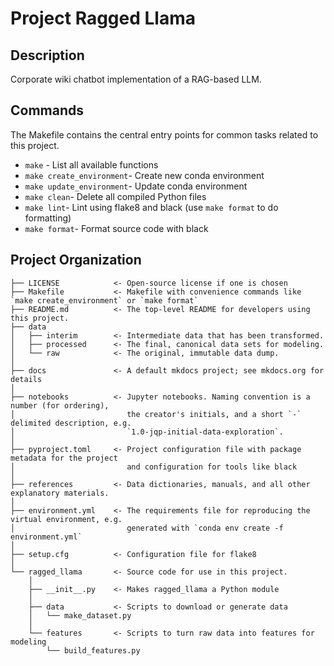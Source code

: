 # Project Ragged Llama

## Description

Corporate wiki chatbot implementation of a RAG-based LLM.

## Commands

The Makefile contains the central entry points for common tasks related to this project.

* `make` - List all available functions
* `make create_environment`- Create new conda environment
* `make update_environment`- Update conda environment
* `make clean`- Delete all compiled Python files
* `make lint`- Lint using flake8 and black (use `make format` to do formatting)
* `make format`- Format source code with black

## Project Organization

```
├── LICENSE            <- Open-source license if one is chosen
├── Makefile           <- Makefile with convenience commands like `make create_environment` or `make format`
├── README.md          <- The top-level README for developers using this project.
├── data
│   ├── interim        <- Intermediate data that has been transformed.
│   ├── processed      <- The final, canonical data sets for modeling.
│   └── raw            <- The original, immutable data dump.
│
├── docs               <- A default mkdocs project; see mkdocs.org for details
│
├── notebooks          <- Jupyter notebooks. Naming convention is a number (for ordering),
│                         the creator's initials, and a short `-` delimited description, e.g.
│                         `1.0-jqp-initial-data-exploration`.
│
├── pyproject.toml     <- Project configuration file with package metadata for the project
│                         and configuration for tools like black
│
├── references         <- Data dictionaries, manuals, and all other explanatory materials.
│
├── environment.yml    <- The requirements file for reproducing the virtual environment, e.g.
│                         generated with `conda env create -f environment.yml`
│
├── setup.cfg          <- Configuration file for flake8
│
└── ragged_llama       <- Source code for use in this project.
    │
    ├── __init__.py    <- Makes ragged_llama a Python module
    │
    ├── data           <- Scripts to download or generate data
    │   └── make_dataset.py
    │
    └── features       <- Scripts to turn raw data into features for modeling
        └── build_features.py
```

    

